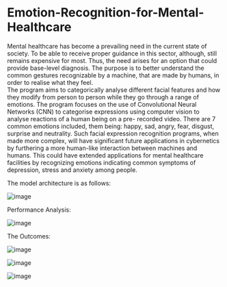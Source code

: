 # Emotion-Recognition-for-Mental-Healthcare
Mental healthcare has become a prevailing need in the current state of society. 
To be able to receive proper guidance in this sector, although, still remains expensive for most. 
Thus, the need arises for an option that could provide base-level diagnosis. 
The purpose is to better understand the common gestures recognizable by a machine, that are made by humans, in order to realise what they feel.  
The program aims to categorically analyse different facial features and how they modify from person to person while they go through a range of emotions. 
The program focuses on the use of Convolutional Neural Networks (CNN) to categorise expressions using computer vision to analyse 
reactions of a human being on a pre- recorded video. There are 7 common emotions included, them being: happy, sad, angry, fear, disgust, surprise and neutrality. 
Such facial expression recognition programs, when made more complex, will have significant future applications in cybernetics by furthering 
a more human-like interaction between machines and humans. This could have extended applications for mental healthcare facilities by recognizing 
emotions indicating common symptoms of depression, stress and anxiety among people.

The model architecture is as follows:

![image](https://user-images.githubusercontent.com/114347106/229342783-026e64a5-cb55-4174-98f6-dac30a7a09b6.png)

Performance Analysis:

![image](https://user-images.githubusercontent.com/114347106/229342863-05168ec9-5b31-4510-9ba4-de1a952785e5.png)

The Outcomes:

![image](https://user-images.githubusercontent.com/114347106/229343533-f21952ce-7aea-4e0b-ac86-f2ae53f7a6f5.png)

![image](https://user-images.githubusercontent.com/114347106/229343541-89032e3b-193e-4168-bac8-9af7cf0aac5f.png)

![image](https://user-images.githubusercontent.com/114347106/229343550-71648f77-c625-44b9-9371-73e608963d15.png)

